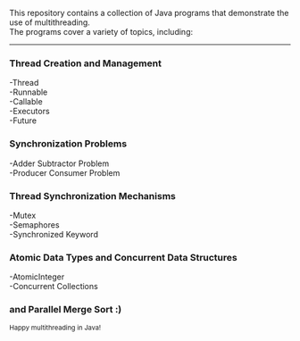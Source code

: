 This repository contains a collection of Java programs that demonstrate the use of multithreading. <br>
The programs cover a variety of topics, including:

----

### Thread Creation and Management
-Thread <br>
-Runnable <br>
-Callable <br>
-Executors <br>
-Future

### Synchronization Problems
-Adder Subtractor Problem <br>
-Producer Consumer Problem

### Thread Synchronization Mechanisms
-Mutex <br>
-Semaphores <br>
-Synchronized Keyword

### Atomic Data Types and Concurrent Data Structures
-AtomicInteger <br>
-Concurrent Collections

### and Parallel Merge Sort :)

<sub>Happy multithreading in Java!</sub>

